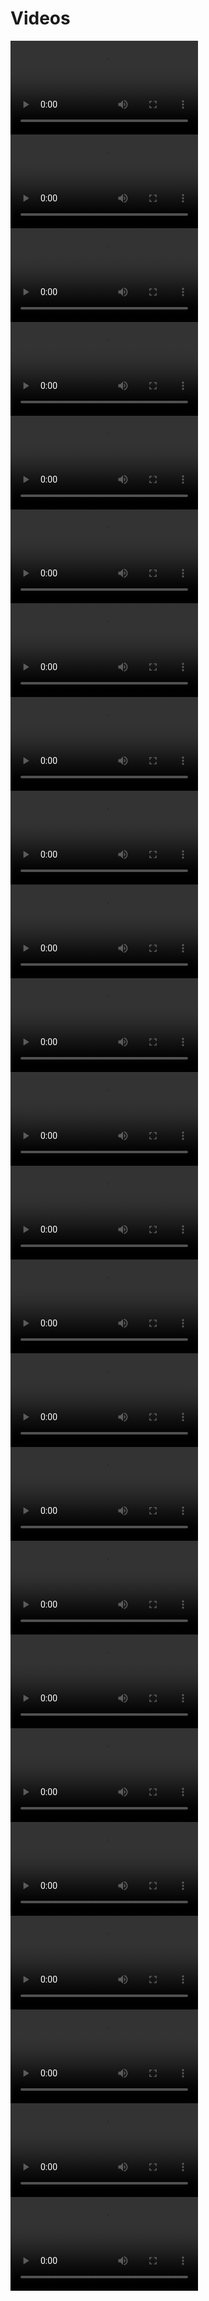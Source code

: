 # Videos


<video src="/videos/20220413_163304.mp4" controls="controls" style="max-width: 730px;">
</video>
<video src="/videos/20220413_170151.mp4" controls="controls" style="max-width: 730px;">
</video>
<video src="/videos/20220414_194115.mp4" controls="controls" style="max-width: 730px;">
</video>
<video src="/videos/20220414_194201.mp4" controls="controls" style="max-width: 730px;">
</video>
<video src="/videos/20220414_200021.mp4" controls="controls" style="max-width: 730px;">
</video>
<video src="/videos/20220414_200036.mp4" controls="controls" style="max-width: 730px;">
</video>
<video src="/videos/20220414_201522.mp4" controls="controls" style="max-width: 730px;">
</video>
<video src="/videos/20220414_202834.mp4" controls="controls" style="max-width: 730px;">
</video>
<video src="/videos/20220414_204238.mp4" controls="controls" style="max-width: 730px;">
</video>
<video src="/videos/20220414_204245.mp4" controls="controls" style="max-width: 730px;">
</video>
<video src="/videos/20220414_210321.mp4" controls="controls" style="max-width: 730px;">
</video>
<video src="/videos/20220415_120410.mp4" controls="controls" style="max-width: 730px;">
</video>
<video src="/videos/20220415_120507.mp4" controls="controls" style="max-width: 730px;">
</video>
<video src="/videos/20220415_120642.mp4" controls="controls" style="max-width: 730px;">
</video>
<video src="/videos/20220415_202023.mp4" controls="controls" style="max-width: 730px;">
</video>
<video src="/videos/20220415_210452.mp4" controls="controls" style="max-width: 730px;">
</video>
<video src="/videos/20220415_210655.mp4" controls="controls" style="max-width: 730px;">
</video>
<video src="/videos/20220415_211742.mp4" controls="controls" style="max-width: 730px;">
</video>
<video src="/videos/20220415_212040.mp4" controls="controls" style="max-width: 730px;">
</video>
<video src="/videos/20220415_212248.mp4" controls="controls" style="max-width: 730px;">
</video>
<video src="/videos/20220419_205041.mp4" controls="controls" style="max-width: 730px;">
</video>
<video src="/videos/20220419_224105.mp4" controls="controls" style="max-width: 730px;">
</video>
<video src="/videos/20220423_210034.mp4" controls="controls" style="max-width: 730px;">
</video>
<video src="/videos/20220424_145535.mp4" controls="controls" style="max-width: 730px;">
</video>






























